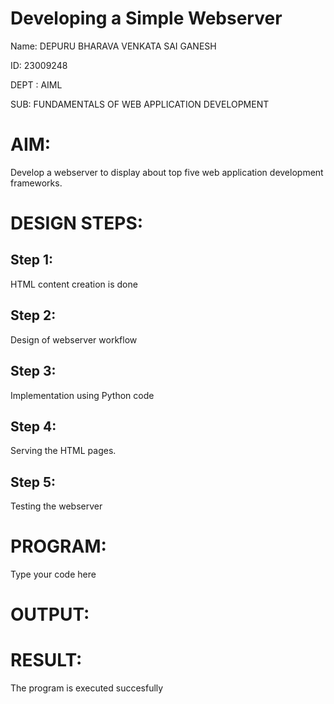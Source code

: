 # Developing a Simple Webserver
Name: DEPURU BHARAVA VENKATA SAI GANESH

ID: 23009248

DEPT : AIML

SUB: FUNDAMENTALS OF WEB APPLICATION DEVELOPMENT

# AIM:

Develop a webserver to display about top five web application development frameworks.

# DESIGN STEPS:

## Step 1:

HTML content creation is done

## Step 2:

Design of webserver workflow

## Step 3:

Implementation using Python code

## Step 4:

Serving the HTML pages.

## Step 5:

Testing the webserver
# PROGRAM:
Type your code here
# OUTPUT:

# RESULT:

The program is executed succesfully
